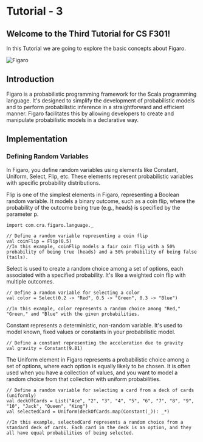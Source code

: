 # Tutorial - 3

## Welcome to the Third Tutorial for CS F301!
In this Tutorial we are going to explore the basic concepts about Figaro.

![Figaro](https://www.google.com/url?sa=i&url=https%3A%2F%2Fcra.com%2Fprojects%2Ffigaro%2F&psig=AOvVaw3H58Y75c4DcgUAI7J2NGpZ&ust=1699358815849000&source=images&cd=vfe&opi=89978449&ved=0CBIQjRxqFwoTCPDJ3fiqr4IDFQAAAAAdAAAAABAI)

## Introduction
Figaro is a probabilistic programming framework for the Scala programming language. It's designed to simplify the development of probabilistic models and to perform probabilistic inference in a straightforward and efficient manner. Figaro facilitates this by allowing developers to create and manipulate probabilistic models in a declarative way.

## Implementation

### Defining Random Variables
In Figaro, you define random variables using elements like Constant, Uniform, Select, Flip, etc. These elements represent probabilistic variables with specific probability distributions.

Flip is one of the simplest elements in Figaro, representing a Boolean random variable. It models a binary outcome, such as a coin flip, where the probability of the outcome being true (e.g., heads) is specified by the parameter p.
```Figaro
import com.cra.figaro.language._

// Define a random variable representing a coin flip
val coinFlip = Flip(0.5)
//In this example, coinFlip models a fair coin flip with a 50% probability of being true (heads) and a 50% probability of being false (tails).
```

Select is used to create a random choice among a set of options, each associated with a specified probability. It's like a weighted coin flip with multiple outcomes.
```Figaro
// Define a random variable for selecting a color
val color = Select(0.2 -> "Red", 0.5 -> "Green", 0.3 -> "Blue")

//In this example, color represents a random choice among "Red," "Green," and "Blue" with the given probabilities.
```

Constant represents a deterministic, non-random variable. It's used to model known, fixed values or constants in your probabilistic model.
```Figaro
// Define a constant representing the acceleration due to gravity
val gravity = Constant(9.81)

```

The Uniform element in Figaro represents a probabilistic choice among a set of options, where each option is equally likely to be chosen. It is often used when you have a collection of values, and you want to model a random choice from that collection with uniform probabilities.
```Figaro
// Define a random variable for selecting a card from a deck of cards (uniformly)
val deckOfCards = List("Ace", "2", "3", "4", "5", "6", "7", "8", "9", "10", "Jack", "Queen", "King")
val selectedCard = Uniform(deckOfCards.map(Constant(_)): _*)

//In this example, selectedCard represents a random choice from a standard deck of cards. Each card in the deck is an option, and they all have equal probabilities of being selected.
```


